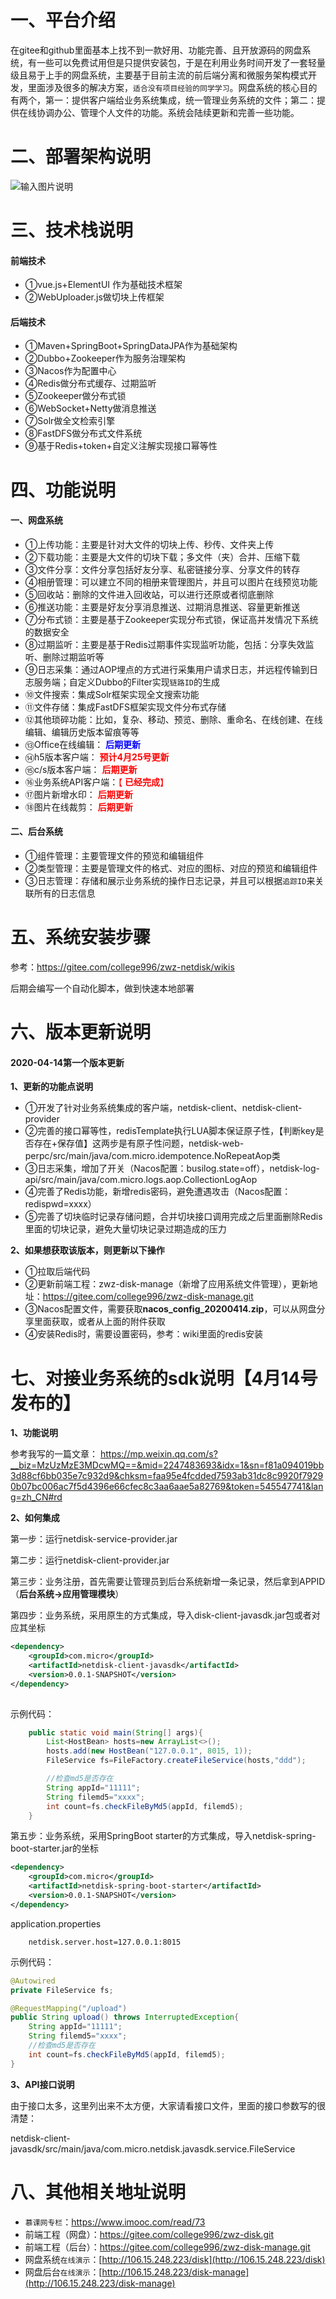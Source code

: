 # 一、平台介绍
在gitee和github里面基本上找不到一款好用、功能完善、且开放源码的网盘系统，有一些可以免费试用但是只提供安装包，于是在利用业务时间开发了一套轻量级且易于上手的网盘系统，主要基于目前主流的前后端分离和微服务架构模式开发，里面涉及很多的解决方案，`适合没有项目经验的同学学习`。网盘系统的核心目的有两个，第一：提供客户端给业务系统集成，统一管理业务系统的文件；第二：提供在线协调办公、管理个人文件的功能。系统会陆续更新和完善一些功能。

# 二、部署架构说明
![输入图片说明](https://images.gitee.com/uploads/images/2020/0414/201846_f0368b18_798389.png "部署架构3.png")

# 三、技术栈说明
#### 前端技术
* ①vue.js+ElementUI 作为基础技术框架
* ②WebUploader.js做切块上传框架

#### 后端技术
* ①Maven+SpringBoot+SpringDataJPA作为基础架构
* ②Dubbo+Zookeeper作为服务治理架构
* ③Nacos作为配置中心
* ④Redis做分布式缓存、过期监听
* ⑤Zookeeper做分布式锁
* ⑥WebSocket+Netty做消息推送
* ⑦Solr做全文检索引擎
* ⑧FastDFS做分布式文件系统
* ⑨基于Redis+token+自定义注解实现接口幂等性

# 四、功能说明
#### 一、网盘系统
* ①上传功能：主要是针对大文件的切块上传、秒传、文件夹上传
* ②下载功能：主要是大文件的切块下载；多文件（夹）合并、压缩下载
* ③文件分享：文件分享包括好友分享、私密链接分享、分享文件的转存
* ④相册管理：可以建立不同的相册来管理图片，并且可以图片在线预览功能
* ⑤回收站：删除的文件进入回收站，可以进行还原或者彻底删除
* ⑥推送功能：主要是好友分享消息推送、过期消息推送、容量更新推送
* ⑦分布式锁：主要是基于Zookeeper实现分布式锁，保证高并发情况下系统的数据安全
* ⑧过期监听：主要是基于Redis过期事件实现监听功能，包括：分享失效监听、删除过期监听等
* ⑨日志采集：通过AOP埋点的方式进行采集用户请求日志，并远程传输到日志服务端；自定义Dubbo的Filter实现`链路ID`的生成
* ⑩文件搜索：集成Solr框架实现全文搜索功能
* ⑪文件存储：集成FastDFS框架实现文件分布式存储
* ⑫其他琐碎功能：比如，复杂、移动、预览、删除、重命名、在线创建、在线编辑、编辑历史版本留痕等等
* ⑬Office在线编辑：<font color=blue> **后期更新** </font>
* ⑭h5版本客户端：<font color=red> **预计4月25号更新** </font>
* ⑮c/s版本客户端：<font color=red> **后期更新** </font>
* ⑯业务系统API客户端：<font color=red>【 **已经完成**】 </font>
* ⑰图片新增水印：<font color=red> **后期更新**</font>
* ⑱图片在线裁剪：<font color=red> **后期更新**</font>

#### 二、后台系统
* ①组件管理：主要管理文件的预览和编辑组件
* ②类型管理：主要是管理文件的格式、对应的图标、对应的预览和编辑组件
* ③日志管理：存储和展示业务系统的操作日志记录，并且可以根据`追踪ID`来关联所有的日志信息

# 五、系统安装步骤
参考：https://gitee.com/college996/zwz-netdisk/wikis

后期会编写一个自动化脚本，做到快速本地部署

# 六、版本更新说明
#### 2020-04-14第一个版本更新
**1、更新的功能点说明**
* ①开发了针对业务系统集成的客户端，netdisk-client、netdisk-client-provider
* ②完善的接口幂等性，redisTemplate执行LUA脚本保证原子性，【判断key是否存在+保存值】这两步是有原子性问题，netdisk-web-perpc/src/main/java/com.micro.idempotence.NoRepeatAop类
* ③日志采集，增加了开关（Nacos配置：busilog.state=off），netdisk-log-api/src/main/java/com.micro.logs.aop.CollectionLogAop
* ④完善了Redis功能，新增redis密码，避免遭遇攻击（Nacos配置：redispwd=xxxx）
* ⑤完善了切块临时记录存储问题，合并切块接口调用完成之后里面删除Redis里面的切块记录，避免大量切块记录过期造成的压力


**2、如果想获取该版本，则更新以下操作**
* ①拉取后端代码
* ②更新前端工程：zwz-disk-manage（新增了应用系统文件管理），更新地址：https://gitee.com/college996/zwz-disk-manage.git
* ③Nacos配置文件，需要获取**nacos_config_20200414.zip**，可以从网盘分享里面获取，或者从上面的附件获取
* ④安装Redis时，需要设置密码，参考：wiki里面的redis安装

# 七、对接业务系统的sdk说明【4月14号发布的】
**1、功能说明**

参考我写的一篇文章：
https://mp.weixin.qq.com/s?__biz=MzUzMzE3MDcwMQ==&mid=2247483693&idx=1&sn=f81a094019bb3d88cf6bb035e7c932d9&chksm=faa95e4fcdded7593ab31dc8c9920f79290b07bc006ac7f5d4396e66cfec8c3aa6aae5a82769&token=545547741&lang=zh_CN#rd

**2、如何集成**

第一步：运行netdisk-service-provider.jar

第二步：运行netdisk-client-provider.jar

第三步：业务注册，首先需要让管理员到后台系统新增一条记录，然后拿到APPID（**后台系统->应用管理模块**）

第四步：业务系统，采用原生的方式集成，导入disk-client-javasdk.jar包或者对应其坐标
```xml
<dependency>
    <groupId>com.micro</groupId>
    <artifactId>netdisk-client-javasdk</artifactId>
    <version>0.0.1-SNAPSHOT</version>
</dependency>
	
```
示例代码：
```java
    public static void main(String[] args){
        List<HostBean> hosts=new ArrayList<>();
        hosts.add(new HostBean("127.0.0.1", 8015, 1));
        FileService fs=FileFactory.createFileService(hosts,"ddd");

        //检查md5是否存在
        String appId="11111";
        String filemd5="xxxx";        
        int count=fs.checkFileByMd5(appId, filemd5);
    }
```
第五步：业务系统，采用SpringBoot starter的方式集成，导入netdisk-spring-boot-starter.jar的坐标
```xml
<dependency>
    <groupId>com.micro</groupId>
    <artifactId>netdisk-spring-boot-starter</artifactId>
    <version>0.0.1-SNAPSHOT</version>
</dependency>
```

application.properties
```properties
    netdisk.server.host=127.0.0.1:8015
```
示例代码：
```java
@Autowired
private FileService fs;

@RequestMapping("/upload")
public String upload() throws InterruptedException{
    String appId="11111";
    String filemd5="xxxx";
    //检查md5是否存在
    int count=fs.checkFileByMd5(appId, filemd5);
}

```
**3、API接口说明**

由于接口太多，这里列出来不太方便，大家请看接口文件，里面的接口参数写的很清楚：

netdisk-client-javasdk/src/main/java/com.micro.netdisk.javasdk.service.FileService

# 八、其他相关地址说明


* `慕课网专栏`：https://www.imooc.com/read/73
* 前端工程（网盘）：https://gitee.com/college996/zwz-disk.git
* 前端工程（后台）：https://gitee.com/college996/zwz-disk-manage.git
* 网盘系统`在线演示`：[http://106.15.248.223/disk](http://106.15.248.223/disk)
* 网盘后台`在线演示`：[http://106.15.248.223/disk-manage](http://106.15.248.223/disk-manage)
